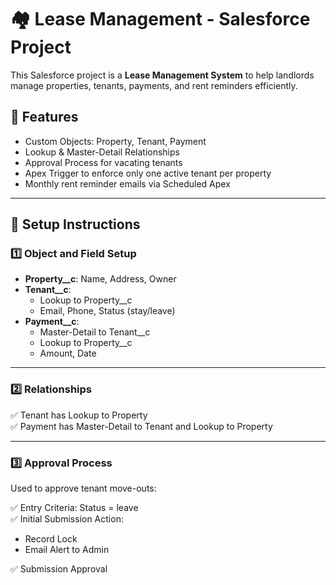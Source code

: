 # 🏘️ Lease Management - Salesforce Project

This Salesforce project is a **Lease Management System** to help landlords manage properties, tenants, payments, and rent reminders efficiently.

## 🚀 Features

- Custom Objects: Property, Tenant, Payment
- Lookup & Master-Detail Relationships
- Approval Process for vacating tenants
- Apex Trigger to enforce only one active tenant per property
- Monthly rent reminder emails via Scheduled Apex

---

## 📌 Setup Instructions

### 1️⃣ Object and Field Setup
- **Property__c**: Name, Address, Owner
- **Tenant__c**:
  - Lookup to Property__c
  - Email, Phone, Status (stay/leave)
- **Payment__c**:
  - Master-Detail to Tenant__c
  - Lookup to Property__c
  - Amount, Date

---

### 2️⃣ Relationships

✅ Tenant has Lookup to Property  
✅ Payment has Master-Detail to Tenant and Lookup to Property

---

### 3️⃣ Approval Process

Used to approve tenant move-outs:

✅ Entry Criteria: Status = leave  
✅ Initial Submission Action:
- Record Lock
- Email Alert to Admin

✅ Submission Approval
